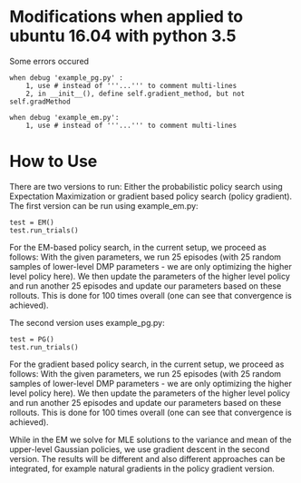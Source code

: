 # Modifications when applied to ubuntu 16.04 with python 3.5
Some errors occured

    when debug 'example_pg.py' :
        1, use # instead of '''...''' to comment multi-lines
        2, in __init__(), define self.gradient_method, but not self.gradMethod

    when debug 'example_em.py':
        1, use # instead of '''...''' to comment multi-lines

# How to Use

There are two versions to run: Either the probabilistic policy search using Expectation Maximization or gradient based policy search (policy gradient). The first version can be run using example_em.py:

    test = EM()
    test.run_trials()
    

For the EM-based policy search, in the current setup, we proceed as follows: With the given parameters, we run 25 episodes (with 25 random samples of lower-level DMP parameters - we are only optimizing the higher level policy here). We then update the parameters of the higher level policy and run another 25 episodes and update our parameters based on these rollouts. This is done for 100 times overall (one can see that convergence is achieved).    

The second version uses example_pg.py:

    test = PG()
    test.run_trials()
    
For the gradient based policy search, in the current setup, we proceed as follows: With the given parameters, we run 25 episodes (with 25 random samples of lower-level DMP parameters - we are only optimizing the higher level policy here). We then update the parameters of the higher level policy and run another 25 episodes and update our parameters based on these rollouts. This is done for 100 times overall (one can see that convergence is achieved). 

While in the EM we solve for MLE solutions to the variance and mean of the upper-level Gaussian policies, we use gradient descent in the second version. The results will be different and also different approaches can be integrated, for example natural gradients in the policy gradient version.


